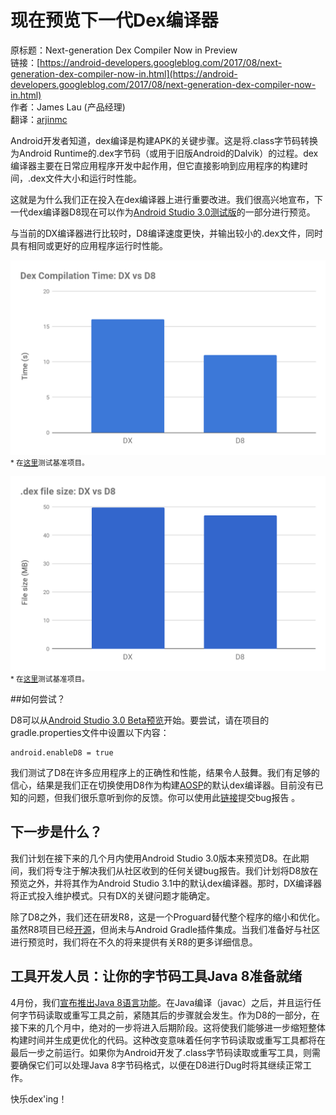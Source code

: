 # 现在预览下一代Dex编译器

原标题：Next-generation Dex Compiler Now in Preview  
链接：[https://android-developers.googleblog.com/2017/08/next-generation-dex-compiler-now-in.html](https://android-developers.googleblog.com/2017/08/next-generation-dex-compiler-now-in.html)  
作者：James Lau (产品经理)  
翻译：[arjinmc](https://github.com/arjinmc)  

Android开发者知道，dex编译是构建APK的关键步骤。这是将.class字节码转换为Android Runtime的.dex字节码（或用于旧版Android的Dalvik）的过程。dex编译器主要在日常应用程序开发中起作用，但它直接影响到应用程序的构建时间，.dex文件大小和运行时性能。

这就是为什么我们正在投入在dex编译器上进行重要改进。我们很高兴地宣布，下一代dex编译器D8现在可以作为[Android Studio 3.0测试版](https://developer.android.com/studio/preview/index.html)的一部分进行预览。

与当前的DX编译器进行比较时，D8编译速度更快，并输出较小的.dex文件，同时具有相同或更好的应用程序运行时性能。

![img](../images/2017.8.11.1.png)  
<small>* 在[这里](https://github.com/jmslau/perf-android-large/tree/android-30)测试基准项目。</small>

![img](../images/2017.8.11.2.png)  
<small>* 在[这里](https://github.com/jmslau/perf-android-large/tree/android-30)测试基准项目。</small>

##如何尝试？

D8可以从[Android Studio 3.0 Beta预览](https://developer.android.com/studio/preview/index.html)开始。要尝试，请在项目的gradle.properties文件中设置以下内容：
```code
android.enableD8 = true
```

我们测试了D8在许多应用程序上的正确性和性能，结果令人鼓舞。我们有足够的信心，结果是我们正在切换使用D8作为构建[AOSP](https://source.android.com/source/)的默认dex编译器。目前没有已知的问题，但我们很乐意听到你的反馈。你可以使用此[链接](https://issuetracker.google.com/issues/new?component=317603&template=1018721)提交bug报告 。

## 下一步是什么？

我们计划在接下来的几个月内使用Android Studio 3.0版本来预览D8。在此期间，我们将专注于解决我们从社区收到的任何关键bug报告。我们计划将D8放在预览之外，并将其作为Android Studio 3.1中的默认dex编译器。那时，DX编译器将正式投入维护模式。只有DX的关键问题才能确定。

除了D8之外，我们还在研发R8，这是一个Proguard替代整个程序的缩小和优化。虽然R8项目已经[开源](https://r8.googlesource.com/r8)，但尚未与Android Gradle插件集成。当我们准备好与社区进行预览时，我们将在不久的将来提供有关R8的更多详细信息。

## 工具开发人员：让你的字节码工具Java 8准备就绪

4月份，我们[宣布推出Java 8语言功能](https://android-developers.googleblog.com/2017/04/java-8-language-features-support-update.html)。在Java编译（javac）之后，并且运行任何字节码读取或重写工具之前，紧随其后的步骤就会发生。作为D8的一部分，在接下来的几个月中，绝对的一步将进入后期阶段。这将使我们能够进一步缩短整体构建时间并生成更优化的代码。这种改变意味着任何字节码读取或重写工具都将在最后一步之前运行。如果你为Android开发了.class字节码读取或重写工具，则需要确保它们可以处理Java 8字节码格式，以便在D8进行Dug时将其继续正常工作。

快乐dex'ing！